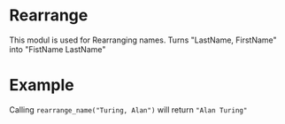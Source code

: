 Rearrange
=========

This modul is used for Rearranging names.
Turns "LastName, FirstName" into "FistName LastName"

# Example

Calling `rearrange_name("Turing, Alan")` will return `"Alan Turing"`
